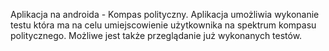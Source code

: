 Aplikacja na androida - Kompas polityczny. 
Aplikacja umożliwia wykonanie testu która ma na celu umiejscowienie użytkownika na spektrum kompasu politycznego. Możliwe jest także przeglądanie już wykonanych testów.
